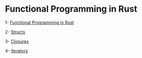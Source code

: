 # Functional Programming in Rust

 1- [Functional Programming in Rust](https://felixfigueroa.notion.site/Functional-Programming-in-Rust-bde84464fdd6492087f9a04fcc4e58c8?pvs=4)

 2- [Structs](https://felixfigueroa.notion.site/Structs-e373e9f3ef76460b82f5e0cb159bea38?pvs=4)

 3- [Closures](https://felixfigueroa.notion.site/Closures-db37e9ee917b4d91b73eab8d6546852a?pvs=4)

 4- [Iterators](https://felixfigueroa.notion.site/Iterators-823292d41b0e48059e9b9259e5196ecf?pvs=4)